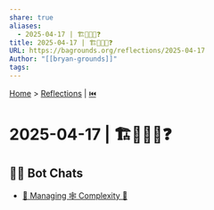 ```yaml
---
share: true
aliases:
  - 2025-04-17 | 🏗️🙈🙉🙊❓
title: 2025-04-17 | 🏗️🙈🙉🙊❓
URL: https://bagrounds.org/reflections/2025-04-17
Author: "[[bryan-grounds]]"
tags: 
---
```

[Home](../index.md) > [Reflections](./index.md) | [⏮️](./2025-04-16.md)  
# 2025-04-17 | 🏗️🙈🙉🙊❓  
## 🤖💬 Bot Chats  
- [🧭 Managing 🕸️ Complexity 🧠](../bot-chats/managing-complexity.md)  
